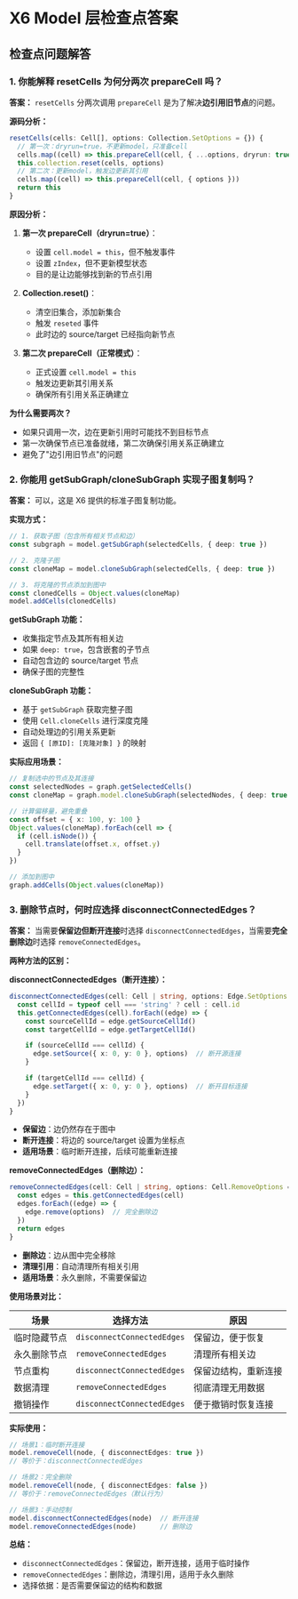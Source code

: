 # X6 Model 层检查点答案

## 检查点问题解答

### 1. 你能解释 resetCells 为何分两次 prepareCell 吗？

**答案：** `resetCells` 分两次调用 `prepareCell` 是为了解决**边引用旧节点**的问题。

**源码分析：**
```typescript
resetCells(cells: Cell[], options: Collection.SetOptions = {}) {
  // 第一次：dryrun=true，不更新model，只准备cell
  cells.map((cell) => this.prepareCell(cell, { ...options, dryrun: true }))
  this.collection.reset(cells, options)
  // 第二次：更新model，触发边更新其引用
  cells.map((cell) => this.prepareCell(cell, { options }))
  return this
}
```

**原因分析：**

1. **第一次 prepareCell（dryrun=true）**：
   - 设置 `cell.model = this`，但不触发事件
   - 设置 `zIndex`，但不更新模型状态
   - 目的是让边能够找到新的节点引用

2. **Collection.reset()**：
   - 清空旧集合，添加新集合
   - 触发 `reseted` 事件
   - 此时边的 source/target 已经指向新节点

3. **第二次 prepareCell（正常模式）**：
   - 正式设置 `cell.model = this`
   - 触发边更新其引用关系
   - 确保所有引用关系正确建立

**为什么需要两次？**
- 如果只调用一次，边在更新引用时可能找不到目标节点
- 第一次确保节点已准备就绪，第二次确保引用关系正确建立
- 避免了"边引用旧节点"的问题

### 2. 你能用 getSubGraph/cloneSubGraph 实现子图复制吗？

**答案：** 可以，这是 X6 提供的标准子图复制功能。

**实现方式：**

```typescript
// 1. 获取子图（包含所有相关节点和边）
const subgraph = model.getSubGraph(selectedCells, { deep: true })

// 2. 克隆子图
const cloneMap = model.cloneSubGraph(selectedCells, { deep: true })

// 3. 将克隆的节点添加到图中
const clonedCells = Object.values(cloneMap)
model.addCells(clonedCells)
```

**getSubGraph 功能：**
- 收集指定节点及其所有相关边
- 如果 `deep: true`，包含嵌套的子节点
- 自动包含边的 source/target 节点
- 确保子图的完整性

**cloneSubGraph 功能：**
- 基于 `getSubGraph` 获取完整子图
- 使用 `Cell.cloneCells` 进行深度克隆
- 自动处理边的引用关系更新
- 返回 `{ [原ID]: [克隆对象] }` 的映射

**实际应用场景：**
```typescript
// 复制选中的节点及其连接
const selectedNodes = graph.getSelectedCells()
const cloneMap = graph.model.cloneSubGraph(selectedNodes, { deep: true })

// 计算偏移量，避免重叠
const offset = { x: 100, y: 100 }
Object.values(cloneMap).forEach(cell => {
  if (cell.isNode()) {
    cell.translate(offset.x, offset.y)
  }
})

// 添加到图中
graph.addCells(Object.values(cloneMap))
```

### 3. 删除节点时，何时应选择 disconnectConnectedEdges？

**答案：** 当需要**保留边但断开连接**时选择 `disconnectConnectedEdges`，当需要**完全删除边**时选择 `removeConnectedEdges`。

**两种方法的区别：**

**disconnectConnectedEdges（断开连接）：**
```typescript
disconnectConnectedEdges(cell: Cell | string, options: Edge.SetOptions = {}) {
  const cellId = typeof cell === 'string' ? cell : cell.id
  this.getConnectedEdges(cell).forEach((edge) => {
    const sourceCellId = edge.getSourceCellId()
    const targetCellId = edge.getTargetCellId()

    if (sourceCellId === cellId) {
      edge.setSource({ x: 0, y: 0 }, options)  // 断开源连接
    }

    if (targetCellId === cellId) {
      edge.setTarget({ x: 0, y: 0 }, options)  // 断开目标连接
    }
  })
}
```
- **保留边**：边仍然存在于图中
- **断开连接**：将边的 source/target 设置为坐标点
- **适用场景**：临时断开连接，后续可能重新连接

**removeConnectedEdges（删除边）：**
```typescript
removeConnectedEdges(cell: Cell | string, options: Cell.RemoveOptions = {}) {
  const edges = this.getConnectedEdges(cell)
  edges.forEach((edge) => {
    edge.remove(options)  // 完全删除边
  })
  return edges
}
```
- **删除边**：边从图中完全移除
- **清理引用**：自动清理所有相关引用
- **适用场景**：永久删除，不需要保留边

**使用场景对比：**

| 场景 | 选择方法 | 原因 |
|------|----------|------|
| 临时隐藏节点 | `disconnectConnectedEdges` | 保留边，便于恢复 |
| 永久删除节点 | `removeConnectedEdges` | 清理所有相关边 |
| 节点重构 | `disconnectConnectedEdges` | 保留边结构，重新连接 |
| 数据清理 | `removeConnectedEdges` | 彻底清理无用数据 |
| 撤销操作 | `disconnectConnectedEdges` | 便于撤销时恢复连接 |

**实际使用：**
```typescript
// 场景1：临时断开连接
model.removeCell(node, { disconnectEdges: true })
// 等价于：disconnectConnectedEdges

// 场景2：完全删除
model.removeCell(node, { disconnectEdges: false })
// 等价于：removeConnectedEdges（默认行为）

// 场景3：手动控制
model.disconnectConnectedEdges(node)  // 断开连接
model.removeConnectedEdges(node)      // 删除边
```

**总结：**
- `disconnectConnectedEdges`：保留边，断开连接，适用于临时操作
- `removeConnectedEdges`：删除边，清理引用，适用于永久删除
- 选择依据：是否需要保留边的结构和数据
